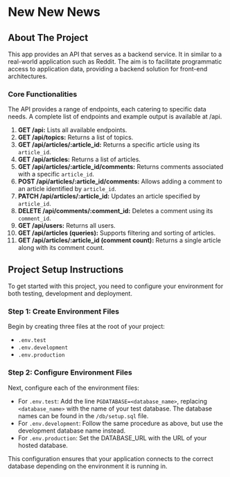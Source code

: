 # New New News

## About The Project

This app provides an API that serves as a backend service. It in similar to a real-world application such as Reddit. The aim is to facilitate programmatic access to application data, providing a backend solution for front-end architectures.

### Core Functionalities

The API provides a range of endpoints, each catering to specific data needs. A complete list of endpoints and example output is available at /api.

1. **GET /api:** Lists all available endpoints.
2. **GET /api/topics:** Returns a list of topics.
3. **GET /api/articles/:article_id:** Returns a specific article using its `article_id`.
4. **GET /api/articles:** Returns a list of articles.
5. **GET /api/articles/:article_id/comments:** Returns comments associated with a specific `article_id`.
6. **POST /api/articles/:article_id/comments:** Allows adding a comment to an article identified by `article_id`.
7. **PATCH /api/articles/:article_id:** Updates an article specified by `article_id`.
8. **DELETE /api/comments/:comment_id:** Deletes a comment using its `comment_id`.
9. **GET /api/users:** Returns all users.
10. **GET /api/articles (queries):** Supports filtering and sorting of articles.
11. **GET /api/articles/:article_id (comment count):** Returns a single article along with its comment count.

## Project Setup Instructions

To get started with this project, you need to configure your environment for both testing, development and deployment.

### Step 1: Create Environment Files

Begin by creating three files at the root of your project:

- `.env.test`
- `.env.development`
- `.env.production`

### Step 2: Configure Environment Files

Next, configure each of the environment files:

- For `.env.test`: Add the line `PGDATABASE=<database_name>`, replacing `<database_name>` with the name of your test database. The database names can be found in the `/db/setup.sql` file.
- For `.env.development`: Follow the same procedure as above, but use the development database name instead.
- For `.env.production`: Set the DATABASE_URL with the URL of your hosted database.

This configuration ensures that your application connects to the correct database depending on the environment it is running in.
